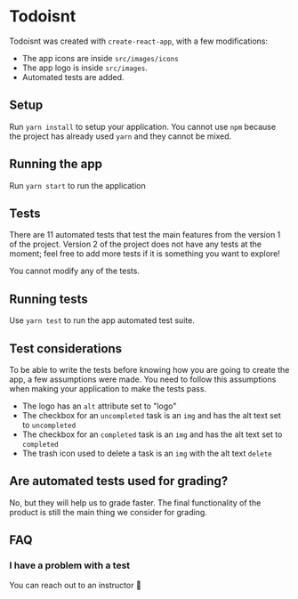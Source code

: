 # Todoisnt

Todoisnt was created with `create-react-app`, with a few modifications:

- The app icons are inside `src/images/icons`
- The app logo is inside `src/images`.
- Automated tests are added.

## Setup

Run `yarn install` to setup your application. You cannot use `npm` because
the project has already used `yarn` and they cannot be mixed.

## Running the app

Run `yarn start` to run the application

## Tests

There are 11 automated tests that test the main features from the version
1 of the project. Version 2 of the project does not have any tests at the moment;
feel free to add more tests if it is something you want to explore!

You cannot modify any of the tests.

## Running tests

Use `yarn test` to run the app automated test suite.

## Test considerations

To be able to write the tests before knowing how you are going to create
the app, a few assumptions were made. You need to follow this assumptions
when making your application to make the tests pass.

- The logo has an `alt` attribute set to "logo"
- The checkbox for an `uncompleted` task is an `img` and has the alt text set to `uncompleted`
- The checkbox for an `completed` task is an `img` and has the alt text set to `completed`
- The trash icon used to delete a task is an `img` with the alt text `delete`

## Are automated tests used for grading?

No, but they will help us to grade faster. The final functionality of the product
is still the main thing we consider for grading.

## FAQ

### I have a problem with a test

You can reach out to an instructor 🙂
